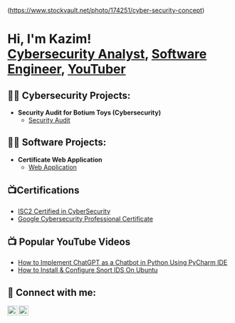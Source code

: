 (https://www.stockvault.net/photo/174251/cyber-security-concept)
<h1>Hi, I'm Kazim! <br/><a href="https://github.com/kazBrainz">Cybersecurity Analyst</a>, <a href="https://www.linkedin.com/in/kazimolanirans/">Software  Engineer</a>, <a href="https://www.youtube.com/@techwithkazim9180/">YouTuber</a></h1>

<h2>👨‍💻 Cybersecurity Projects:</h2>

- <b>Security Audit for Botium Toys (Cybersecurity)</b>
  - [Security Audit](https://github.com/kazBrainz/Security-Audit-for-Botium-Toys)

<h2>👨‍💻 Software Projects:</h2>

- <b>Certificate Web Application </b>
  - [Web Application](https://github.com/kazBrainz/Online-Certificate-Web-App)

 <h2>📺Certifications</h2>

- [ISC2 Certified in CyberSecurity](https://www.credly.com/badges/1b71de19-0e5c-4d9e-8374-597d3887bd24/linked_in_profile)
- [Google Cybersecurity Professional Certificate](#)

<h2>📺 Popular YouTube Videos</h2>

- [How to Implement ChatGPT as a Chatbot in Python Using PyCharm IDE](https://www.youtube.com/watch?v=RSawDZYzWS8&t=289s)
- [How to Install & Configure Snort IDS On Ubuntu](https://www.youtube.com/watch?v=nwDVE_kEFGg&t=377s)

<h2> 🤳 Connect with me:</h2>

[<img align="left" alt="kazBrainz | YouTube" width="22px" src="https://cdn.jsdelivr.net/npm/simple-icons@v3/icons/youtube.svg" />][youtube]
[<img align="left" alt="kazBrainz | LinkedIn" width="22px" src="https://cdn.jsdelivr.net/npm/simple-icons@v3/icons/linkedin.svg" />][linkedin]


[youtube]: https://www.youtube.com/@techwithkazim9180/
[linkedin]: https://www.linkedin.com/in/kazimolanirans/

<!--

Here are some ideas to get you started:

- 🔭 I’m currently working on ...
- 🌱 I’m currently learning ...
- 👯 I’m looking to collaborate on ...
- 🤔 I’m looking for help with ...
- 💬 Ask me about ...
- 📫 How to reach me: ...
- 😄 Pronouns: ...
- ⚡ Fun fact: ...
-->
